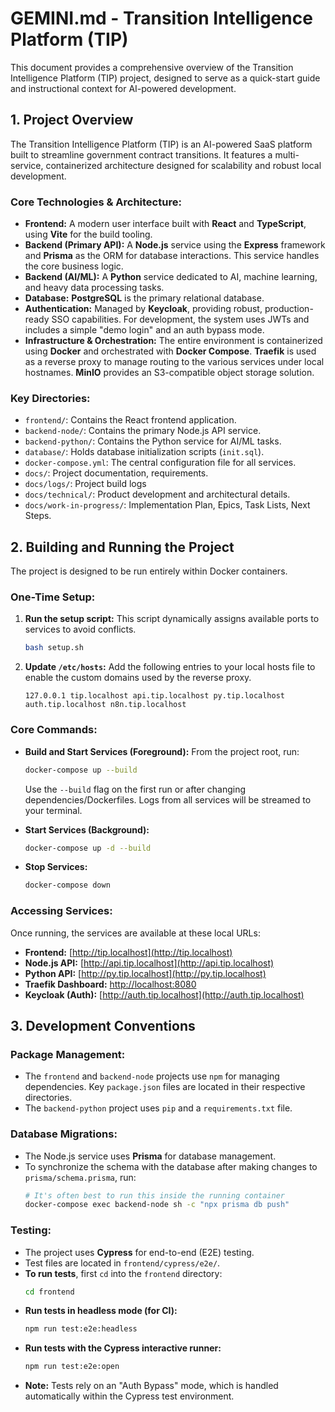 # GEMINI.md - Transition Intelligence Platform (TIP)

This document provides a comprehensive overview of the Transition Intelligence Platform (TIP) project, designed to serve as a quick-start guide and instructional context for AI-powered development.

## 1. Project Overview

The Transition Intelligence Platform (TIP) is an AI-powered SaaS platform built to streamline government contract transitions. It features a multi-service, containerized architecture designed for scalability and robust local development.

### Core Technologies & Architecture:

*   **Frontend:** A modern user interface built with **React** and **TypeScript**, using **Vite** for the build tooling.
*   **Backend (Primary API):** A **Node.js** service using the **Express** framework and **Prisma** as the ORM for database interactions. This service handles the core business logic.
*   **Backend (AI/ML):** A **Python** service dedicated to AI, machine learning, and heavy data processing tasks.
*   **Database:** **PostgreSQL** is the primary relational database.
*   **Authentication:** Managed by **Keycloak**, providing robust, production-ready SSO capabilities. For development, the system uses JWTs and includes a simple "demo login" and an auth bypass mode.
*   **Infrastructure & Orchestration:** The entire environment is containerized using **Docker** and orchestrated with **Docker Compose**. **Traefik** is used as a reverse proxy to manage routing to the various services under local hostnames. **MinIO** provides an S3-compatible object storage solution.

### Key Directories:

*   `frontend/`: Contains the React frontend application.
*   `backend-node/`: Contains the primary Node.js API service.
*   `backend-python/`: Contains the Python service for AI/ML tasks.
*   `database/`: Holds database initialization scripts (`init.sql`).
*   `docker-compose.yml`: The central configuration file for all services.
*   `docs/`: Project documentation, requirements.
*   `docs/logs/`: Project build logs
*   `docs/technical/`: Product development and architectural details.
*   `docs/work-in-progress/`: Implementation Plan, Epics, Task Lists, Next Steps.

## 2. Building and Running the Project

The project is designed to be run entirely within Docker containers.

### One-Time Setup:

1.  **Run the setup script:** This script dynamically assigns available ports to services to avoid conflicts.
    ```bash
    bash setup.sh
    ```
2.  **Update `/etc/hosts`:** Add the following entries to your local hosts file to enable the custom domains used by the reverse proxy.
    ```text
    127.0.0.1 tip.localhost api.tip.localhost py.tip.localhost auth.tip.localhost n8n.tip.localhost
    ```

### Core Commands:

*   **Build and Start Services (Foreground):**
    From the project root, run:
    ```bash
    docker-compose up --build
    ```
    Use the `--build` flag on the first run or after changing dependencies/Dockerfiles. Logs from all services will be streamed to your terminal.

*   **Start Services (Background):**
    ```bash
    docker-compose up -d --build
    ```

*   **Stop Services:**
    ```bash
    docker-compose down
    ```

### Accessing Services:

Once running, the services are available at these local URLs:

*   **Frontend:** [http://tip.localhost](http://tip.localhost)
*   **Node.js API:** [http://api.tip.localhost](http://api.tip.localhost)
*   **Python API:** [http://py.tip.localhost](http://py.tip.localhost)
*   **Traefik Dashboard:** [http://localhost:8080](http://localhost:8080)
*   **Keycloak (Auth):** [http://auth.tip.localhost](http://auth.tip.localhost)

## 3. Development Conventions

### Package Management:

*   The `frontend` and `backend-node` projects use `npm` for managing dependencies. Key `package.json` files are located in their respective directories.
*   The `backend-python` project uses `pip` and a `requirements.txt` file.

### Database Migrations:

*   The Node.js service uses **Prisma** for database management.
*   To synchronize the schema with the database after making changes to `prisma/schema.prisma`, run:
    ```bash
    # It's often best to run this inside the running container
    docker-compose exec backend-node sh -c "npx prisma db push"
    ```

### Testing:

*   The project uses **Cypress** for end-to-end (E2E) testing.
*   Test files are located in `frontend/cypress/e2e/`.
*   **To run tests**, first `cd` into the `frontend` directory:
    ```bash
    cd frontend
    ```
*   **Run tests in headless mode (for CI):**
    ```bash
    npm run test:e2e:headless
    ```
*   **Run tests with the Cypress interactive runner:**
    ```bash
    npm run test:e2e:open
    ```
*   **Note:** Tests rely on an "Auth Bypass" mode, which is handled automatically within the Cypress test environment.
